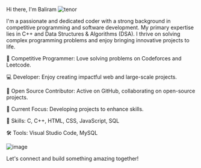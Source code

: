 Hi there, I'm Baliram ![tenor](https://github.com/mbaliramgupta/mbaliramgupta/assets/157468883/b4fd2080-e86e-40ec-b247-eca3bc078a3a)


I'm a passionate and dedicated coder with a strong background in competitive programming and software development.
My primary expertise lies in C++ and Data Structures & Algorithms (DSA). 
I thrive on solving complex programming problems and enjoy bringing innovative projects to life.

🌟 Competitive Programmer: Love solving problems on Codeforces and Leetcode.

💻 Developer: Enjoy creating impactful web and large-scale projects.

🤝 Open Source Contributor: Active on GitHub, collaborating on open-source projects.

🚀 Current Focus: Developing projects to enhance skills.

💼 Skills: C, C++, HTML, CSS, JavaScript, SQL

🛠️ Tools: Visual Studio Code, MySQL

![image](https://github.com/mbaliramgupta/mbaliramgupta/assets/157468883/b8bec483-f23e-4fa6-b6f1-48fcd254678e)

Let's connect and build something amazing together!
